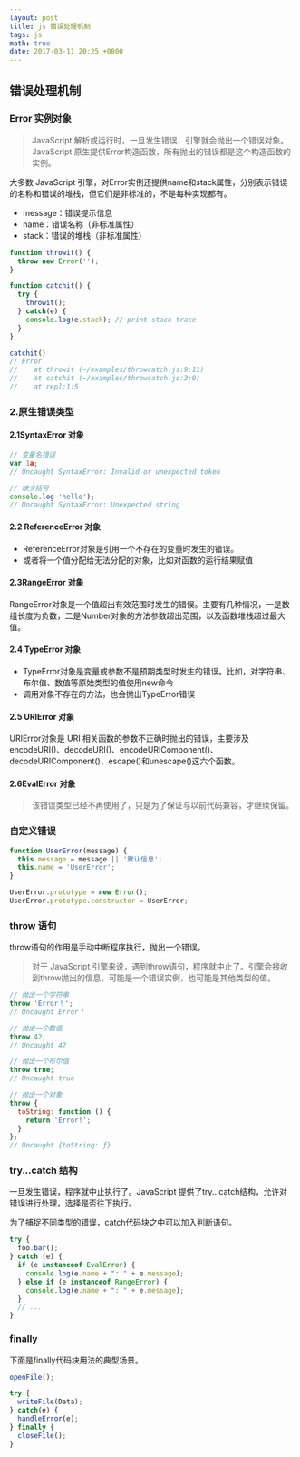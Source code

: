 ```yaml
---
layout: post
title: js 错误处理机制
tags: js
math: true
date: 2017-03-11 20:25 +0800
---
```

## 错误处理机制

### Error 实例对象
> JavaScript 解析或运行时，一旦发生错误，引擎就会抛出一个错误对象。JavaScript 原生提供Error构造函数，所有抛出的错误都是这个构造函数的实例。

大多数 JavaScript 引擎，对Error实例还提供name和stack属性，分别表示错误的名称和错误的堆栈，但它们是非标准的，不是每种实现都有。

- message：错误提示信息
- name：错误名称（非标准属性）
- stack：错误的堆栈（非标准属性）
```js
function throwit() {
  throw new Error('');
}

function catchit() {
  try {
    throwit();
  } catch(e) {
    console.log(e.stack); // print stack trace
  }
}

catchit()
// Error
//    at throwit (~/examples/throwcatch.js:9:11)
//    at catchit (~/examples/throwcatch.js:3:9)
//    at repl:1:5
```
### 2.原生错误类型
#### 2.1SyntaxError 对象
```js
// 变量名错误
var 1a;
// Uncaught SyntaxError: Invalid or unexpected token

// 缺少括号
console.log 'hello');
// Uncaught SyntaxError: Unexpected string
```
#### 2.2 ReferenceError 对象
- ReferenceError对象是引用一个不存在的变量时发生的错误。
- 或者将一个值分配给无法分配的对象，比如对函数的运行结果赋值
#### 2.3RangeError 对象
RangeError对象是一个值超出有效范围时发生的错误。主要有几种情况，一是数组长度为负数，二是Number对象的方法参数超出范围，以及函数堆栈超过最大值。
#### 2.4 TypeError 对象
- TypeError对象是变量或参数不是预期类型时发生的错误。比如，对字符串、布尔值、数值等原始类型的值使用new命令
-  调用对象不存在的方法，也会抛出TypeError错误
#### 2.5 URIError 对象
URIError对象是 URI 相关函数的参数不正确时抛出的错误，主要涉及encodeURI()、decodeURI()、encodeURIComponent()、decodeURIComponent()、escape()和unescape()这六个函数。
#### 2.6EvalError 对象
> 该错误类型已经不再使用了，只是为了保证与以前代码兼容，才继续保留。
### 自定义错误
```js
function UserError(message) {
  this.message = message || '默认信息';
  this.name = 'UserError';
}

UserError.prototype = new Error();
UserError.prototype.constructor = UserError;
```
### throw 语句
throw语句的作用是手动中断程序执行，抛出一个错误。
> 对于 JavaScript 引擎来说，遇到throw语句，程序就中止了。引擎会接收到throw抛出的信息，可能是一个错误实例，也可能是其他类型的值。
```js
// 抛出一个字符串
throw 'Error！';
// Uncaught Error！

// 抛出一个数值
throw 42;
// Uncaught 42

// 抛出一个布尔值
throw true;
// Uncaught true

// 抛出一个对象
throw {
  toString: function () {
    return 'Error!';
  }
};
// Uncaught {toString: ƒ}
```
### try...catch 结构
一旦发生错误，程序就中止执行了。JavaScript 提供了try...catch结构，允许对错误进行处理，选择是否往下执行。

为了捕捉不同类型的错误，catch代码块之中可以加入判断语句。
```js
try {
  foo.bar();
} catch (e) {
  if (e instanceof EvalError) {
    console.log(e.name + ": " + e.message);
  } else if (e instanceof RangeError) {
    console.log(e.name + ": " + e.message);
  }
  // ...
}
```
### finally
下面是finally代码块用法的典型场景。
```js
openFile();

try {
  writeFile(Data);
} catch(e) {
  handleError(e);
} finally {
  closeFile();
}
```


